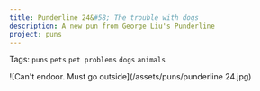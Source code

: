 ```yaml
---
title: Punderline 24&#58; The trouble with dogs
description: A new pun from George Liu's Punderline
project: puns
---
```

Tags: `puns` `pets` `pet problems` `dogs` `animals`

![Can't endoor. Must go outside](/assets/puns/punderline 24.jpg)
